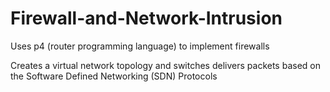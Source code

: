 # Firewall-and-Network-Intrusion
Uses p4 (router programming language) to implement firewalls

Creates a virtual network topology and switches delivers packets based on the Software Defined Networking (SDN) Protocols
